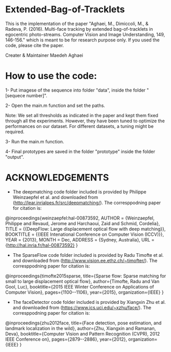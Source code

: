 # Extended-Bag-of-Tracklets

This is the implementation of the paper "Aghaei, M., Dimiccoli, M., & Radeva, P. (2016). Multi-face tracking by extended bag-of-tracklets in egocentric photo-streams. Computer Vision and Image Understanding, 149, 146-156." which is meant to be for research purpose only. If you used the code, please cite the paper. 

Creater & Maintainer
Maedeh Aghaei

# How to use the code:

1- Put imagese of the sequence into folder "data", inside the folder "[sequece number]".

2- Open the main.m function and set the paths.

Note: We set all thresholds as indicated in the paper and kept them fixed through all the experiments. However, they have been tuned to optimize the performances on our dataset. For different datasets, a tuning might be required.

3- Run the main.m function.

4- Final prototypes are saved in the folder "prototype" inside the folder "output".

# ACKNOWLEDGEMENTS

* The deepmatching code folder included is provided by Philippe Weinzaepfel et al. and downloaded from (http://lear.inrialpes.fr/src/deepmatching/). The corresppodning paper for citation is:

@inproceedings{weinzaepfel:hal-00873592,
  AUTHOR = {Weinzaepfel, Philippe and Revaud, Jerome and Harchaoui, Zaid and Schmid, Cordelia},
  TITLE = {{DeepFlow: Large displacement optical flow with deep matching}},
  BOOKTITLE = {{IEEE Intenational Conference on Computer Vision (ICCV)}},
  YEAR = {2013},
  MONTH = Dec,
  ADDRESS = {Sydney, Australia},
  URL = {http://hal.inria.fr/hal-00873592}
}

* The SparseFlow code folder included is provided by Radu Timofte et al. and downloaded from (http://www.vision.ee.ethz.ch/~timofter/). The corresppodning paper for citation is:

@inproceedings{timofte2015sparse,
  title={Sparse flow: Sparse matching for small to large displacement optical flow},
  author={Timofte, Radu and Van Gool, Luc},
  booktitle={2015 IEEE Winter Conference on Applications of Computer Vision},
  pages={1100--1106},
  year={2015},
  organization={IEEE}
}

* The faceDetector code folder included is provided by Xiangxin Zhu et al. and downloaded from (https://www.ics.uci.edu/~xzhu/face/). The corresppodning paper for citation is:

@inproceedings{zhu2012face,
  title={Face detection, pose estimation, and landmark localization in the wild},
  author={Zhu, Xiangxin and Ramanan, Deva},
  booktitle={Computer Vision and Pattern Recognition (CVPR), 2012 IEEE Conference on},
  pages={2879--2886},
  year={2012},
  organization={IEEE}
}
  
